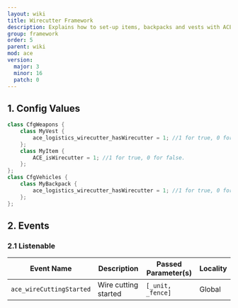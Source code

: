 ```yaml
---
layout: wiki
title: Wirecutter Framework
description: Explains how to set-up items, backpacks and vests with ACE3 wirecutter system.
group: framework
order: 5
parent: wiki
mod: ace
version:
  major: 3
  minor: 16
  patch: 0
---
```


## 1. Config Values

```cpp
class CfgWeapons {
    class MyVest {
        ace_logistics_wirecutter_hasWirecutter = 1; //1 for true, 0 for false.
    };
    class MyItem {
        ACE_isWirecutter = 1; //1 for true, 0 for false.
    };
};
class CfgVehicles {
    class MyBackpack {
        ace_logistics_wirecutter_hasWirecutter = 1; //1 for true, 0 for false.
    };
};
```


## 2. Events

### 2.1 Listenable

Event Name | Description | Passed Parameter(s) | Locality
---------- | ----------- | ------------------- | --------
`ace_wireCuttingStarted` | Wire cutting started | `[_unit, _fence]` | Global
